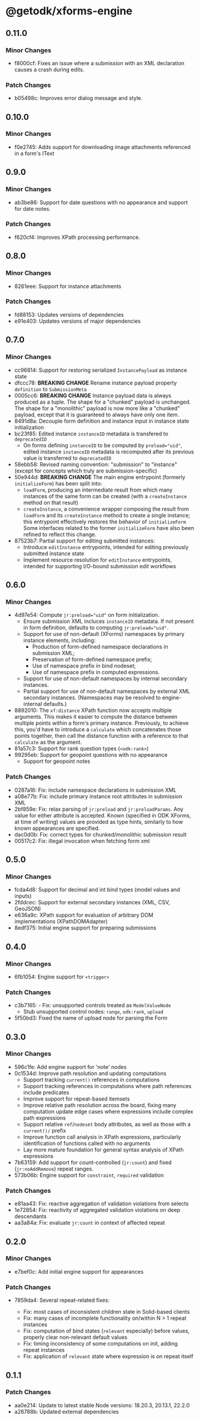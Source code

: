 # @getodk/xforms-engine

## 0.11.0

### Minor Changes

- f8000cf: Fixes an issue where a submission with an XML declaration causes a crash during edits.

### Patch Changes

- b05498c: Improves error dialog message and style.

## 0.10.0

### Minor Changes

- f0e2745: Adds support for downloading image attachments referenced in a form's IText

## 0.9.0

### Minor Changes

- ab3be86: Support for date questions with no appearance and support for date notes.

### Patch Changes

- f620cf4: Improves XPath processing performance.

## 0.8.0

### Minor Changes

- 8261eee: Support for instance attachments

### Patch Changes

- fd88153: Updates versions of dependencies
- e91e403: Updates versions of major dependencies

## 0.7.0

### Minor Changes

- cc96814: Support for restoring serialized `InstancePayload` as instance state
- dfccc78: **BREAKING CHANGE** Rename instance payload property `definition` to `SubmissionMeta`
- 0005cc6: **BREAKING CHANGE** Instance payload data is always produced as a tuple. The shape for a "chunked" payload is unchanged. The shape for a "monolithic" payload is now more like a "chunked" payload, except that it is guaranteed to always have only one item.
- 8491d8a: Decouple form definition and instance input in instance state initialization
- bc23f85: Edited instance `instanceID` metadata is transfered to `deprecatedID`
  - On forms defining `instanceID` to be computed by `preload="uid"`, edited instance `instanceID` metadata is recomputed after its previous value is transferred to `deprecatedID`
- 58ebb58: Revised naming convention: "submission" to "instance" (except for concepts which truly are submission-specific)
- 50e944d: **BREAKING CHANGE** The main engine entrypoint (formerly `initializeForm`) has been split into:
  - `loadForm`, producing an intermediate result from which many instances of the same form can be created (with a `createInstance` method on that result)
  - `createInstance`, a convenience wrapper composing the result from `loadForm` and its `createInstance` method to create a single instance; this entrypoint effectively restores the behavior of `initializeForm`
    Some interfaces related to the former `initializeForm` have also been refined to reflect this change.
- 87523b7: Partial support for editing submitted instances:
  - Introduce `editInstance` entrypoints, intended for editing previously submitted instance state
  - Implement resource resolution for `editInstance` entrypoints, intended for supporting I/O-bound submission edit workflows

## 0.6.0

### Minor Changes

- 4d97e54: Compute `jr:preload="uid"` on form initialization.
  - Ensure submission XML incluces `instanceID` metadata. If not present in form definition, defaults to computing `jr:preload="uid"`.
  - Support for use of non-default (XForms) namespaces by primary instance elements, including:
    - Production of form-defined namespace declarations in submission XML;
    - Preservation of form-defined namespace prefix;
    - Use of namespace prefix in bind nodeset;
    - Use of namespace prefix in computed expressions.
  - Support for use of non-default namespaces by internal secondary instances.
  - Partial support for use of non-default namespaces by external XML secondary instances. (Namespaces may be resolved to engine-internal defaults.)
- 8892010: The `xf:distance` XPath function now accepts multiple arguments. This makes it easier to compute the distance between multiple points within a form's primary instance. Previously, to achieve this, you'd have to introduce a `calculate` which concatenates those points together, then call the distance function with a reference to that `calculate` as the argument.
- 81a57c3: Support for rank question types (`<odk:rank>`)
- 99295eb: Support for geopoint questions with no appearance
  - Support for geopoint notes

### Patch Changes

- 0287a16: Fix: include namespace declarations in submission XML
- a08e77b: Fix: include primary instance root attributes in submission XML
- 2bf859e: Fix: relax parsing of `jr:preload` and `jr:preloadParams`. Any value for either attribute is accepted. Known (specified in ODK XForms, at time of writing) values are provided as type hints, similarly to how known appearances are specified.
- dac0d0b: Fix: correct types for chunked/monolithic submission result
- 00517c2: Fix: illegal invocation when fetching form xml

## 0.5.0

### Minor Changes

- fcda4d8: Support for decimal and int bind types (model values and inputs)
- 2fddcec: Support for external secondary instances (XML, CSV, GeoJSON)
- e636a9c: XPath support for evaluation of arbitrary DOM implementations (XPathDOMAdapter)
- 8edf375: Initial engine support for preparing submissions

## 0.4.0

### Minor Changes

- 6fb1054: Engine support for `<trigger>`

### Patch Changes

- c3b7165: - Fix: unsupported controls treated as `ModelValueNode`
  - Stub unsupported control nodes: `range`, `odk:rank`, `upload`
- 5f50bd3: Fixed the name of upload node for parsing the Form

## 0.3.0

### Minor Changes

- 596c1fe: Add engine support for 'note' nodes
- 0c1534d: Improve path resolution and updating computations
  - Support tracking `current()` references in computations
  - Support tracking references in computations where path references include predicates
  - Improve support for repeat-based itemsets
  - Improve relative path resolution across the board, fixing many computation update edge cases where expressions include complex path expressions
  - Support relative `ref`/`nodeset` body attributes, as well as those with a `current()/` prefix
  - Improve function call analysis in XPath expressions, particularly identification of functions called with no arguments
  - Lay more mature foundation for general syntax analysis of XPath expressions
- 7b63159: Add support for count-controlled (`jr:count`) and fixed (`jr:noAddRemove`) repeat ranges.
- 573b06b: Engine support for `constraint`, `required` validation

### Patch Changes

- e81aa43: Fix: reactive aggregation of validation violations from selects
- 1e72854: Fix: reactivity of aggregated validation violations on deep descendants
- aa3a84a: Fix: evaluate `jr:count` in context of affected repeat

## 0.2.0

### Minor Changes

- e7bef0c: Add initial engine support for appearances

### Patch Changes

- 7859da4: Several repeat-related fixes:

  - Fix: most cases of inconsistent children state in Solid-based clients
  - Fix: many cases of incomplete functionality on/within N > 1 repeat instances
  - Fix: computation of bind states (`relevant` especially) before values, properly clear non-relevant default values
  - Fix: timing inconsistency of some computations on init, adding repeat instances
  - Fix: application of `relevant` state where expression is on repeat itself

## 0.1.1

### Patch Changes

- aa0e214: Update to latest stable Node versions: 18.20.3, 20.13.1, 22.2.0
- a26788b: Updated external dependencies
